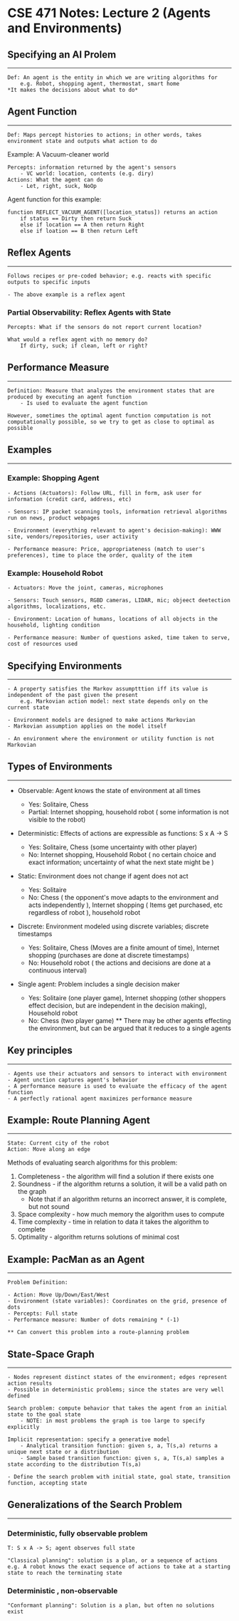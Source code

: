 # CSE 471 Notes: Lecture 2 (Agents and Environments)

## Specifying an AI Prolem
---

    Def: An agent is the entity in which we are writing algorithms for
        e.g. Robot, shopping agent, thermostat, smart home
    *It makes the decisions about what to do*

## Agent Function
---
    Def: Maps percept histories to actions; in other words, takes environment state and outputs what action to do
    
Example: A Vacuum-cleaner world

    Percepts: information returned by the agent's sensors
        - VC world: location, contents (e.g. diry)
    Actions: What the agent can do
        - Let, right, suck, NoOp
    
Agent function for this example:
    
~~~
function REFLECT_VACUUM_AGENT([location_status]) returns an action
    if status == Dirty then return Suck
    else if location == A then return Right
    else if loation == B then return Left
~~~

## Reflex Agents
---
    Follows recipes or pre-coded behavior; e.g. reacts with specific outputs to specific inputs

    - The above example is a reflex agent

### Partial Observability: Reflex Agents with State
    Percepts: What if the sensors do not report current location?

    What would a reflex agent with no memory do?
        If dirty, suck; if clean, left or right?

## Performance Measure
---
    Definition: Measure that analyzes the environment states that are produced by executing an agent function
        - Is used to evaluate the agent function 

    However, sometimes the optimal agent function computation is not computationally possible, so we try to get as close to optimal as possible

## Examples
---

### Example: Shopping Agent
    - Actions (Actuators): Follow URL, fill in form, ask user for information (credit card, address, etc)

    - Sensors: IP packet scanning tools, information retrieval algorithms run on news, product webpages

    - Environment (everything relevant to agent's decision-making): WWW site, vendors/repositories, user activity

    - Performance measure: Price, appropriateness (match to user's preferences), time to place the order, quality of the item

### Example: Household Robot
    - Actuators: Move the joint, cameras, microphones
    
    - Sensors: Touch sensors, RGBD cameras, LIDAR, mic; objeect deetection algorithms, localizations, etc.

    - Environment: Location of humans, locations of all objects in the household, lighting condition

    - Performance measure: Number of questions asked, time taken to serve, cost of resources used

## Specifying Environments
---
    - A property satisfies the Markov assumptttion iff its value is independent of the past given the present
        e.g. Markovian action model: next state depends only on the current state

    - Environment models are designed to make actions Markovian
    - Markovian assumption applies on the model itself

    - An environment where the environment or utility function is not Markovian

## Types of Environments
---

- Observable: Agent knows the state of environment at all times
    - Yes: Solitaire, Chess
    - Partial: Internet shopping, household robot ( some information is not visible to the robot)

- Deterministic: Effects of actions are expressible as functions: S x A -> S
    - Yes: Solitaire, Chess (some uncertainty with other player)
    - No: Internet shopping, Household Robot ( no certain choice and exact information; uncertainty of what the next state might be )

- Static: Environment does not change if agent does not act
    - Yes: Solitaire
    - No: Chess ( the opponent's move adapts to the environment and acts independently ), Internet shopping ( Items get purchased, etc regardless of robot ), household robot

- Discrete: Environment modeled using discrete variables; discrete timestamps
    - Yes: Solitaire, Chess (Moves are a finite amount of time), Internet shopping (purchases are done at discrete timestamps)
    - No: Household robot ( the actions and decisions are done at a continuous interval)

- Single agent: Problem includes a single decision maker
    - Yes: Solitaire (one player game), Internet shopping (other shoppers effect decision, but are independent in the decision making), Household robot
    - No: Chess (two player game)
    ** There may be other agents effecting the environment, but can be argued that it reduces to a single agents

## Key principles
---
    - Agents use their actuators and sensors to interact with environment
    - Agent unction captures agent's behavior
    - A performance measure is used to evaluate the efficacy of the agent function
    - A perfectly rational agent maximizes performance measure

## Example: Route Planning Agent
---

    State: Current city of the robot
    Action: Move along an edge

Methods of evaluating search algorithms for this problem:
1. Completeness - the algorithm will find a solution if there exists one
2. Soundness - if the algorithm returns a solution, it will be a valid path on the graph
    * Note that if an algorithm returns an incorrect answer, it is complete, but not sound
3. Space complexity - how much memory the algorithm uses to compute
4. Time complexity - time in relation to data it takes the algorithm to complete
5. Optimality - algorithm returns solutions of minimal cost

## Example: PacMan as an Agent
---
    Problem Definition:

    - Action: Move Up/Down/East/West
    - Environment (state variables): Coordinates on the grid, presence of dots
    - Percepts: Full state
    - Performance measure: Number of dots remaining * (-1)

    ** Can convert this problem into a route-planning problem

## State-Space Graph
---
    - Nodes represent distinct states of the environment; edges represent action results
    - Possible in deterministic problems; since the states are very well defined

    Search problem: compute behavior that takes the agent from an initial state to the goal state
        - NOTE: in most problems the graph is too large to specify explicitly

    Implicit representation: specify a generative model
        - Analytical transition function: given s, a, T(s,a) returns a unique next state or a distribution
        - Sample based transition function: given s, a, T(s,a) samples a state according to the distribution T(s,a)

    - Define the search problem with initial state, goal state, transition function, accepting state

## Generalizations of the Search Problem
---

### Deterministic, fully observable problem
    T: S x A -> S; agent observes full state

    "Classical planning": solution is a plan, or a sequence of actions
    e.g. A robot knows the exact sequence of actions to take at a starting state to reach the terminating state

### Deterministic , non-observable
    "Conformant planning": Solution is a plan, but often no solutions exist

